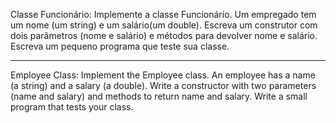 Classe Funcionário: Implemente a classe Funcionário. Um empregado tem um nome (um string) e um salário(um double). 
Escreva um construtor com dois parâmetros (nome e salário) e métodos para devolver nome e salário. Escreva um pequeno programa que teste sua classe.

--------------------------------------------------------------------------------------------------------------------------

Employee Class: Implement the Employee class. An employee has a name (a string) and a salary (a double). 
Write a constructor with two parameters (name and salary) and methods to return name and salary. Write a small program that tests your class.
